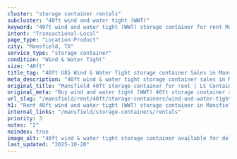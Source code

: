 ```yaml
---
cluster: "storage container rentals"
subcluster: "40ft wind and water tight (WWT)"
keyword: "40ft wind and water tight (WWT) storage container for rent Mansfield, TX"
intent: "Transactional-Local"
page_type: "Location-Product"
city: "Mansfield, TX"
service_type: "storage container"
condition: "Wind & Water Tight"
size: "40ft"
title_tag: "40ft U85 Wind & Water Tight storage container Sales in Mansfield | LC Container"
meta_description: "40ft wind & water tight storage container sales in Mansfield. Fast delivery, competitive pricing. Serving storage containers area. Quote ID: O7B. Call (214) 524-4168 for your free quote today."
original_title: "Mansfield 40ft storage container for rent | LC Container"
original_meta: "Buy wind and water tight (WWT) 40ft storage container rent with local delivery in Mansfield, TX. LC Container — local Since 2003. Request a fast quote today."
url_slug: "/mansfield/rent/40ft/storage-containers/wind-and-water-tight-wwt"
h1: "Rent 40ft wind and water tight (WWT) storage container in Mansfield"
internal_links: "/mansfield/storage-containers/rentals"
priority: 3
notes: "2"
noindex: true
image_alt: "40ft wind & water tight storage container available for delivery in Mansfield"
last_updated: "2025-10-20"
---
```


<!-- TODO: Add unique city/inventory copy, images, and internal links here. -->

